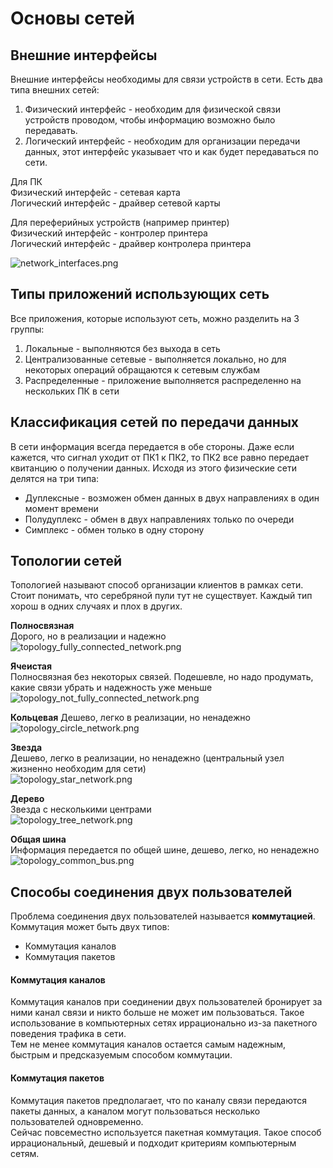 # Основы сетей

## Внешние интерфейсы
Внешние интерфейсы необходимы для связи устройств в сети. Есть два типа внешних сетей:  
1) Физический интерфейс - необходим для физической связи устройств проводом, чтобы информацию возможно было передавать.
2) Логический интерфейс - необходим для организации передачи данных, этот интерфейс указывает что и как будет передаваться по сети.

Для ПК  
Физический интерфейс - сетевая карта  
Логический интерфейс - драйвер сетевой карты

Для переферийных устройств (например принтер)  
Физический интерфейс - контролер принтера  
Логический интерфейс - драйвер контролера принтера

![network_interfaces.png](../../../img/computer_network/network_interfaces.png)

## Типы приложений использующих сеть
Все приложения, которые используют сеть, можно разделить на 3 группы:
1) Локальные - выполняются без выхода в сеть
2) Централизованные сетевые - выполняется локально, но для некоторых операций обращаются к сетевым службам
3) Распределенные - приложение выполняется распределенно на нескольких ПК в сети

## Классификация сетей по передачи данных
В сети информация всегда передается в обе стороны. Даже если кажется, что сигнал уходит от ПК1 к ПК2, то ПК2 все
равно передает квитанцию о получении данных. Исходя из этого физические сети делятся на три типа:
- Дуплексные - возможен обмен данных в двух направлениях в один момент времени
- Полудуплекс - обмен в двух направлениях только по очереди
- Симплекс - обмен только в одну сторону

## Топологии сетей
Топологией называют способ организации клиентов в рамках сети. Стоит понимать, что серебряной пули тут не существует. 
Каждый тип хорош в одних случаях и плох в других.

**Полносвязная**  
Дорого, но в реализации и надежно  
![topology_fully_connected_network.png](../../../img/computer_network/topology_fully_connected_network.png)

**Ячеистая**  
Полносвязная без некоторых связей. 
Подешевле, но надо продумать, какие связи убрать и надежность уже меньше  
![topology_not_fully_connected_network.png](../../../img/computer_network/topology_not_fully_connected_network.png)

**Кольцевая**
Дешево, легко в реализации, но ненадежно  
![topology_circle_network.png](../../../img/computer_network/topology_circle_network.png)

**Звезда**  
Дешево, легко в реализации, но ненадежно (центральный узел жизненно необходим для сети)  
![topology_star_network.png](../../../img/computer_network/topology_star_network.png)

**Дерево**  
Звезда с несколькими центрами  
![topology_tree_network.png](../../../img/computer_network/topology_tree_network.png)

**Общая шина**  
Информация передается по общей шине, дешево, легко, но ненадежно  
![topology_common_bus.png](../../../img/computer_network/topology_common_bus.png)

## Способы соединения двух пользователей
Проблема соединения двух пользователей называется **коммутацией**.  
Коммутация может быть двух типов:
- Коммутация каналов
- Коммутация пакетов

#### Коммутация каналов
Коммутация каналов при соединении двух пользователей бронирует за ними канал связи и никто
больше не может им пользоваться. Такое использование в компьютерных сетях иррационально из-за
пакетного поведения трафика в сети.  
Тем не менее коммутация каналов остается самым надежным, быстрым и предсказуемым способом коммутации.

#### Коммутация пакетов
Коммутация пакетов предполагает, что по каналу связи передаются пакеты данных, а каналом могут пользоваться несколько
пользователей одновременно.  
Сейчас повсеместно используется пакетная коммутация. Такое способ иррациональный, дешевый и подходит
критериям компьютерным сетям.